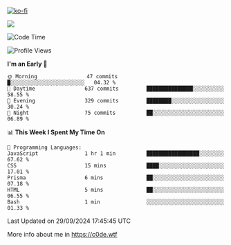 [![ko-fi](https://ko-fi.com/img/githubbutton_sm.svg)](https://ko-fi.com/Z8Z4Y2LKX)

<a href="https://wakatime.com"><img src="https://wakatime.com/share/@c0dezin/b7f18a7c-ab3a-40b8-8bc7-b1b7bf71f1d6.svg" /></a>

<!--START_SECTION:waka-->
![Code Time](http://img.shields.io/badge/Code%20Time-108%20hrs%2058%20mins-blue)

![Profile Views](http://img.shields.io/badge/Profile%20Views-1-blue)

**I'm an Early 🐤** 

```text
🌞 Morning                47 commits          █░░░░░░░░░░░░░░░░░░░░░░░░   04.32 % 
🌆 Daytime                637 commits         ███████████████░░░░░░░░░░   58.55 % 
🌃 Evening                329 commits         ████████░░░░░░░░░░░░░░░░░   30.24 % 
🌙 Night                  75 commits          ██░░░░░░░░░░░░░░░░░░░░░░░   06.89 % 
```


📊 **This Week I Spent My Time On** 

```text
💬 Programming Languages: 
JavaScript               1 hr 1 min          █████████████████░░░░░░░░   67.62 % 
CSS                      15 mins             ████░░░░░░░░░░░░░░░░░░░░░   17.01 % 
Prisma                   6 mins              ██░░░░░░░░░░░░░░░░░░░░░░░   07.18 % 
HTML                     5 mins              ██░░░░░░░░░░░░░░░░░░░░░░░   06.55 % 
Bash                     1 min               ░░░░░░░░░░░░░░░░░░░░░░░░░   01.33 % 
```


 Last Updated on 29/09/2024 17:45:45 UTC
<!--END_SECTION:waka-->

More info about me in https://c0de.wtf
